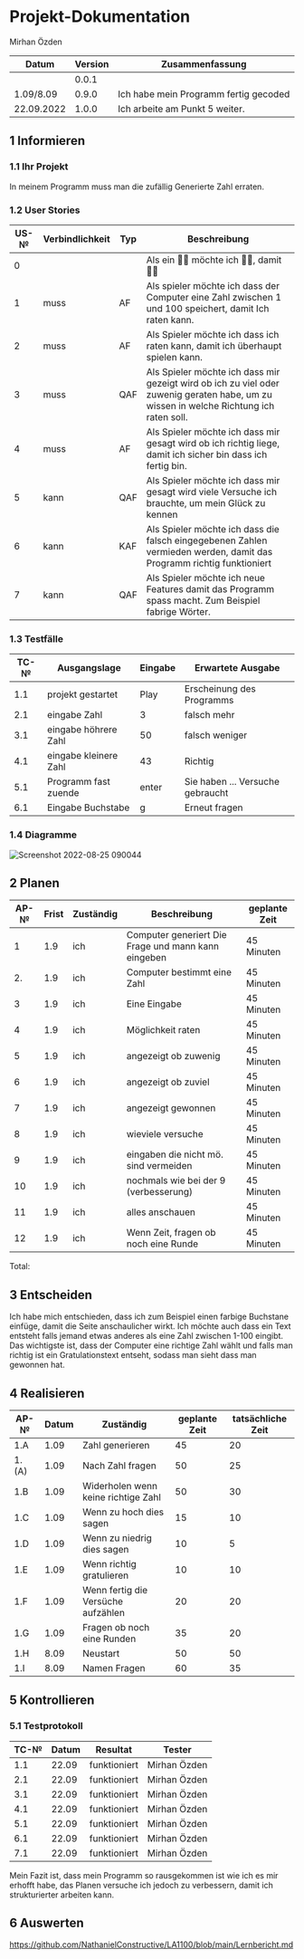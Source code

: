 # Projekt-Dokumentation

 Mirhan Özden

| Datum | Version | Zusammenfassung                                              |
| ----- | ------- | ------------------------------------------------------------ |
|       | 0.0.1   |                                                              |
| 1.09/8.09| 0.9.0     |  Ich habe mein Programm fertig gecoded                  |
| 22.09.2022| 1.0.0   | Ich arbeite am Punkt 5 weiter.                           |

## 1 Informieren

### 1.1 Ihr Projekt

 In meinem Programm muss man die zufällig Generierte Zahl erraten.

### 1.2 User Stories

| US-№ | Verbindlichkeit | Typ  | Beschreibung                       |
| ---- | --------------- | ---- | ---------------------------------- |
|  0   |                 |      |Als ein 🤷‍♂️ möchte ich 🤷‍♂️, damit 🤷‍♂️|
|  1   | muss            | AF   |Als spieler möchte ich dass der Computer eine Zahl zwischen 1 und 100 speichert, damit Ich raten kann.|
|  2   | muss            | AF   |Als Spieler möchte ich dass ich raten kann, damit ich überhaupt spielen kann.|
|  3   | muss            | QAF  |Als Spieler möchte ich dass mir gezeigt wird ob ich zu viel oder zuwenig geraten habe, um zu wissen in welche Richtung ich raten soll.|
|  4   | muss            | AF   | Als Spieler möchte ich dass mir gesagt wird ob ich richtig liege, damit ich sicher bin dass ich fertig bin.|
|  5   | kann            | QAF  |Als Spieler möchte ich dass mir gesagt wird viele Versuche ich brauchte, um mein Glück zu kennen|                 
|  6   | kann            | KAF  | Als Spieler möchte ich dass die falsch eingegebenen Zahlen vermieden werden, damit das Programm richtig funktioniert|      
|  7   | kann            | QAF  |Als Spieler möchte ich neue Features damit das Programm spass macht. Zum Beispiel fabrige Wörter.|





### 1.3 Testfälle

| TC-№ | Ausgangslage | Eingabe | Erwartete Ausgabe |
| ---- | ------------ | ------- | ----------------- |
| 1.1  |  projekt gestartet | Play| Erscheinung des Programms|
| 2.1  | eingabe Zahl |  3      |  falsch mehr      |
| 3.1  | eingabe höhrere Zahl| 50 |  falsch weniger     |
| 4.1  | eingabe kleinere Zahl | 43      |  Richtig     |
| 5.1  | Programm fast zuende      | enter   |  Sie haben ... Versuche gebraucht     |
| 6.1  |  Eingabe Buchstabe |    g    | Erneut fragen           |




### 1.4 Diagramme


![Screenshot 2022-08-25 090044](https://user-images.githubusercontent.com/111046193/186597295-b20527dc-8f5d-432c-a5f8-5af200c65a3a.png)




## 2 Planen

| AP-№ | Frist | Zuständig | Beschreibung | geplante Zeit |
| ---- | ----- | --------- | ------------ | ------------- |
| 1    | 1.9   | ich       | Computer generiert Die Frage und mann kann eingeben|   45 Minuten|
| 2.   | 1.9   | ich       |  Computer bestimmt eine Zahl             |   45 Minuten  |
| 3    | 1.9   | ich       | Eine Eingabe                             |   45 Minuten  |
| 4    | 1.9   | ich       | Möglichkeit raten                        |   45 Minuten  |
| 5    | 1.9   | ich       |  angezeigt ob zuwenig                    |   45 Minuten  |
| 6    | 1.9   | ich       |  angezeigt ob zuviel                     |   45 Minuten  |
| 7    | 1.9   | ich       | angezeigt gewonnen                       |   45 Minuten  |
| 8    | 1.9   | ich       | wieviele versuche                        |   45 Minuten  |
| 9    | 1.9   | ich       |  eingaben die nicht mö. sind vermeiden   |   45 Minuten  |
| 10   | 1.9   | ich       |   nochmals wie bei der 9 (verbesserung)  |   45 Minuten  |
| 11   | 1.9   | ich       |   alles anschauen                        |   45 Minuten  |
| 12   | 1.9   | ich       |   Wenn Zeit, fragen ob noch eine Runde   |   45 Minuten  |

Total: 

## 3 Entscheiden

Ich habe mich entschieden, dass ich zum Beispiel einen farbige Buchstane einfüge, damit die Seite anschaulicher wirkt. Ich möchte auch dass ein Text entsteht falls jemand etwas anderes als eine Zahl zwischen 1-100 eingibt. Das wichtigste ist, dass der Computer eine richtige Zahl wählt und falls man richtig ist ein Gratulationstext entseht, sodass man sieht dass man gewonnen hat.

## 4 Realisieren

| AP-№ | Datum | Zuständig | geplante Zeit | tatsächliche Zeit |
| ---- | ----- | --------- | ------------- | ----------------- |
| 1.A  | 1.09  |Zahl generieren | 45       |     20            |
| 1.(A)| 1.09  | Nach Zahl fragen  |    50 |     25            |
| 1.B  | 1.09  | Widerholen wenn keine richtige Zahl           |   50          |     30            |
| 1.C  | 1.09  | Wenn zu hoch dies sagen          |  15        | 10                  |
| 1.D  | 1.09  |  Wenn zu niedrig dies sagen      |  10        | 5                  |
| 1.E  | 1.09  | Wenn richtig gratulieren         |  10        | 10                  |
| 1.F  | 1.09  | Wenn fertig die Versüche aufzählen |   20     | 20                 |
| 1.G  | 1.09  | Fragen ob noch eine Runden     |      35      |  20           |
| 1.H  | 8.09  |Neustart   |  50           |  50               |
| 1.I  | 8.09  | Namen Fragen  | 60        |  35               |


## 5 Kontrollieren

### 5.1 Testprotokoll

| TC-№ | Datum | Resultat | Tester |
| ---- | ----- | -------- | ------ |
| 1.1  | 22.09 | funktioniert | Mirhan Özden |
| 2.1  | 22.09 | funktioniert | Mirhan Özden |
| 3.1  | 22.09 | funktioniert | Mirhan Özden |
| 4.1  | 22.09 | funktioniert | Mirhan Özden |
| 5.1  | 22.09 | funktioniert | Mirhan Özden |
| 6.1  | 22.09 | funktioniert | Mirhan Özden |
| 7.1  | 22.09 | funktioniert | Mirhan Özden |

       

Mein Fazit ist, dass mein Programm so rausgekommen ist wie ich es mir erhofft habe, das Planen versuche ich jedoch zu verbessern, damit ich strukturierter arbeiten kann. 

## 6 Auswerten

https://github.com/NathanielConstructive/LA1100/blob/main/Lernbericht.md
